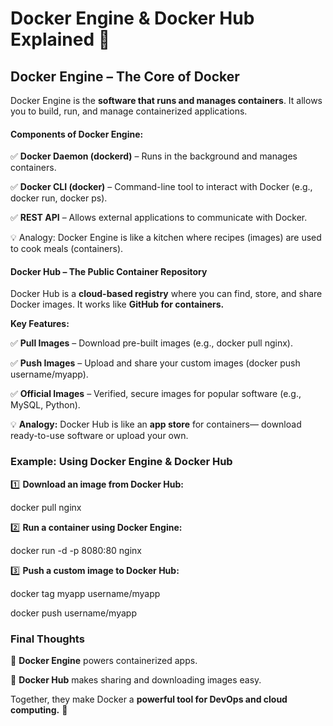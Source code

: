 # Docker Engine & Docker Hub Explained 🚢

## Docker Engine – The Core of Docker

Docker Engine is the **software that runs and manages containers**. It allows you to build, run, and manage containerized applications.

#### Components of Docker Engine:

✅ **Docker Daemon (dockerd)** – Runs in the background and manages containers.

✅ **Docker CLI (docker)** – Command-line tool to interact with Docker (e.g., docker run, docker ps).

✅ **REST API** – Allows external applications to communicate with Docker.


💡 Analogy: Docker Engine is like a kitchen where recipes (images) are used to cook meals (containers).



#### Docker Hub – The Public Container Repository


Docker Hub is a **cloud-based registry** where you can find, store, and share Docker images. It works like **GitHub for containers.**


**Key Features:**

✅ **Pull Images** – Download pre-built images (e.g., docker pull nginx).

✅ **Push Images** – Upload and share your custom images (docker push username/myapp).

✅ **Official Images** – Verified, secure images for popular software (e.g., MySQL, Python).



💡 **Analogy:** Docker Hub is like an **app store** for containers— download ready-to-use software or upload your own.



### Example: Using Docker Engine & Docker Hub

1️⃣ **Download an image from Docker Hub:**


docker pull nginx

2️⃣ **Run a container using Docker Engine:**

docker run -d -p 8080:80 nginx


3️⃣ **Push a custom image to Docker Hub:**


docker tag myapp username/myapp

docker push username/myapp



### Final Thoughts

🔹 **Docker Engine** powers containerized apps.

🔹 **Docker Hub** makes sharing and downloading images easy.

Together, they make Docker a **powerful tool for DevOps and cloud computing.** 🚀
